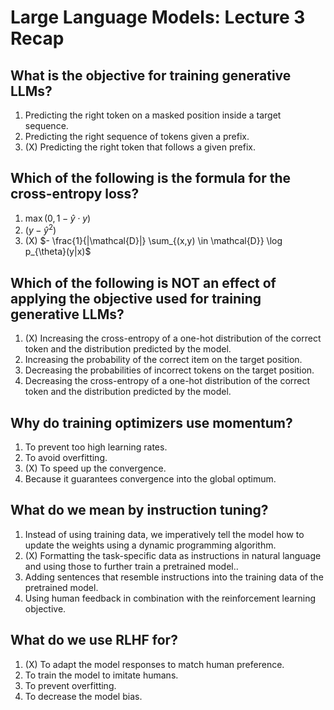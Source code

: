 # Large Language Models: Lecture 3 Recap



## What is the objective for training generative LLMs?

1. Predicting the right token on a masked position inside a target sequence.
2. Predicting the right sequence of tokens given a prefix.
3. (X) Predicting the right token that follows a given prefix.


## Which of the following is the formula for the cross-entropy loss?

1. $\max(0, 1 - \hat{y} \cdot y)$
2. $(y - \hat{y}^2)$
3. (X) $- \frac{1}{|\mathcal{D}|} \sum_{(x,y) \in \mathcal{D}} \log p_{\theta}(y|x)$


## Which of the following is NOT an effect of applying the objective used for training generative LLMs?

1. (X) Increasing the cross-entropy of a one-hot distribution of the correct token
   and the distribution predicted by the model.
2. Increasing the probability of the correct item on the target position.
3. Decreasing the probabilities of incorrect tokens on the target position.
4. Decreasing the cross-entropy of a one-hot distribution of the correct token
   and the distribution predicted by the model.


## Why do training optimizers use momentum?

1. To prevent too high learning rates.
2. To avoid overfitting.
3. (X) To speed up the convergence.
4. Because it guarantees convergence into the global optimum.


## What do we mean by instruction tuning?

1. Instead of using training data, we imperatively tell the model how to update the weights using a dynamic programming algorithm.
2. (X) Formatting the task-specific data as instructions in natural language and using those to further train a pretrained model..
3. Adding sentences that resemble instructions into the training data of the pretrained model.
4. Using human feedback in combination with the reinforcement learning objective.


## What do we use RLHF for?

1. (X) To adapt the model responses to match human preference.
2. To train the model to imitate humans.
3. To prevent overfitting.
4. To decrease the model bias.
